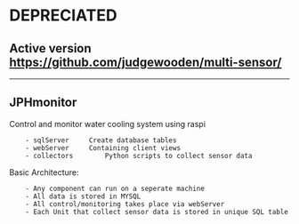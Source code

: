 
# DEPRECIATED

## Active version https://github.com/judgewooden/multi-sensor/

___


JPHmonitor
----------

Control and monitor water cooling system using raspi

		- sqlServer		Create database tables
		- webServer		Containing client views
		- collectors		Python scripts to collect sensor data

Basic Architecture:

	 	- Any component can run on a seperate machine
	 	- All data is stored in MYSQL
	 	- All control/monitoring takes place via webServer
		- Each Unit that collect sensor data is stored in unique SQL table
